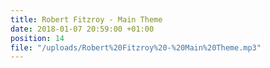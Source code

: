 ```yaml
---
title: Robert Fitzroy - Main Theme
date: 2018-01-07 20:59:00 +01:00
position: 14
file: "/uploads/Robert%20Fitzroy%20-%20Main%20Theme.mp3"
---
```


